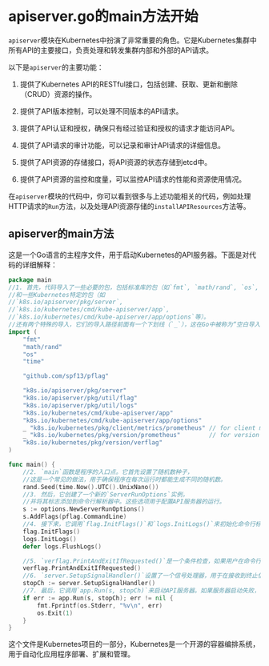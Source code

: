 # apiserver.go的main方法开始
`apiserver`模块在Kubernetes中扮演了非常重要的角色。它是Kubernetes集群中所有API的主要接口，负责处理和转发集群内部和外部的API请求。

以下是`apiserver`的主要功能：

1. 提供了Kubernetes API的RESTful接口，包括创建、获取、更新和删除（CRUD）资源的操作。

2. 提供了API版本控制，可以处理不同版本的API请求。

3. 提供了API认证和授权，确保只有经过验证和授权的请求才能访问API。

4. 提供了API请求的审计功能，可以记录和审计API请求的详细信息。

5. 提供了API资源的存储接口，将API资源的状态存储到etcd中。

6. 提供了API资源的监控和度量，可以监控API请求的性能和资源使用情况。

在`apiserver`模块的代码中，你可以看到很多与上述功能相关的代码，例如处理HTTP请求的`Run`方法，以及处理API资源存储的`installAPIResources`方法等。

 
## apiserver的main方法

这是一个Go语言的主程序文件，用于启动Kubernetes的API服务器。下面是对代码的详细解释：

```go
package main
//1. 首先，代码导入了一些必要的包，包括标准库的包（如`fmt`, `math/rand`, `os`, `time`）
//和一些Kubernetes特定的包（如
//`k8s.io/apiserver/pkg/server`, 
//`k8s.io/kubernetes/cmd/kube-apiserver/app`, 
//`k8s.io/kubernetes/cmd/kube-apiserver/app/options`等）。
//还有两个特殊的导入，它们的导入路径前面有一个下划线（`_`），这在Go中被称为“空白导入”，主要用于触发包级别的副作用，例如注册客户端的度量和版本度量。
import (
	"fmt"
	"math/rand"
	"os"
	"time"

	"github.com/spf13/pflag"

	"k8s.io/apiserver/pkg/server"
	"k8s.io/apiserver/pkg/util/flag"
	"k8s.io/apiserver/pkg/util/logs"
	"k8s.io/kubernetes/cmd/kube-apiserver/app"
	"k8s.io/kubernetes/cmd/kube-apiserver/app/options"
	_ "k8s.io/kubernetes/pkg/client/metrics/prometheus" // for client metric registration
	_ "k8s.io/kubernetes/pkg/version/prometheus"        // for version metric registration
	"k8s.io/kubernetes/pkg/version/verflag"
)

func main() {
	//2. `main`函数是程序的入口点。它首先设置了随机数种子，
	//这是一个常见的做法，用于确保程序在每次运行时都能生成不同的随机数。
	rand.Seed(time.Now().UTC().UnixNano())
	//3. 然后，它创建了一个新的`ServerRunOptions`实例，
	//并将其标志添加到命令行解析器中。这些选项用于配置API服务器的运行。
	s := options.NewServerRunOptions()
	s.AddFlags(pflag.CommandLine)
	//4. 接下来，它调用`flag.InitFlags()`和`logs.InitLogs()`来初始化命令行标志和日志系统。
	flag.InitFlags()
	logs.InitLogs()
	defer logs.FlushLogs()

	//5. `verflag.PrintAndExitIfRequested()`是一个条件检查，如果用户在命令行中指定了打印版本信息的标志，那么程序将打印版本信息并退出。
	verflag.PrintAndExitIfRequested()
	//6. `server.SetupSignalHandler()`设置了一个信号处理器，用于在接收到终止信号时优雅地关闭服务器。
	stopCh := server.SetupSignalHandler()
	//7. 最后，它调用`app.Run(s, stopCh)`来启动API服务器。如果服务器启动失败，它将打印错误信息并退出程序。
	if err := app.Run(s, stopCh); err != nil {
		fmt.Fprintf(os.Stderr, "%v\n", err)
		os.Exit(1)
	}
}
```
这个文件是Kubernetes项目的一部分，Kubernetes是一个开源的容器编排系统，用于自动化应用程序部署、扩展和管理。
 